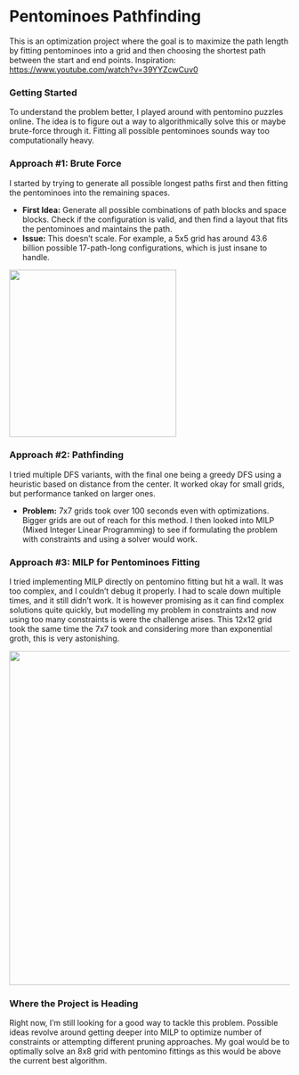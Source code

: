 # Pentominoes Pathfinding

This is an optimization project where the goal is to maximize the path length by fitting pentominoes into a grid and then choosing the shortest path between the start and end points.
Inspiration: https://www.youtube.com/watch?v=39YYZcwCuv0

### Getting Started
To understand the problem better, I played around with pentomino puzzles online. The idea is to figure out a way to algorithmically solve this or maybe brute-force through it. Fitting all possible pentominoes sounds way too computationally heavy.

### Approach #1: Brute Force
I started by trying to generate all possible longest paths first and then fitting the pentominoes into the remaining spaces.

- **First Idea:** Generate all possible combinations of path blocks and space blocks. Check if the configuration is valid, and then find a layout that fits the pentominoes and maintains the path.
- **Issue:** This doesn’t scale. For example, a 5x5 grid has around 43.6 billion possible 17-path-long configurations, which is just insane to handle.

<img src="https://github.com/user-attachments/assets/9107c937-09db-46ca-b339-0430de3ec047" width="300"/>

### Approach #2: Pathfinding
I tried multiple DFS variants, with the final one being a greedy DFS using a heuristic based on distance from the center. It worked okay for small grids, but performance tanked on larger ones.

- **Problem:** 7x7 grids took over 100 seconds even with optimizations. Bigger grids are out of reach for this method. I then looked into MILP (Mixed Integer Linear Programming) to see if formulating the problem with constraints and using a solver would work.

### Approach #3: MILP for Pentominoes Fitting
I tried implementing MILP directly on pentomino fitting but hit a wall. It was too complex, and I couldn’t debug it properly. I had to scale down multiple times, and it still didn’t work. It is however promising as it can find complex solutions quite quickly, but modelling my problem in constraints and now using too many constraints is were the challenge arises. This 12x12 grid took the same time the 7x7 took and considering more than exponential groth, this is very astonishing.

<img src="https://github.com/user-attachments/assets/cd82097b-93ef-48ce-8049-5412ced03392" width="600"/>

### Where the Project is Heading
Right now, I’m still looking for a good way to tackle this problem. Possible ideas revolve around getting deeper into MILP to optimize number of constraints or attempting different pruning approaches. My goal would be to optimally solve an 8x8 grid with pentomino fittings as this would be above the current best algorithm.
